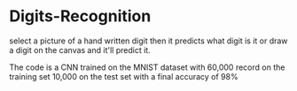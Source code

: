 # Digits-Recognition
 select a picture of a hand written digit then it predicts what digit is it or draw a digit on the canvas and it'll predict it.

The code is a CNN trained on the MNIST dataset with 60,000 record on the training set 10,000 on the test set with a final accuracy
of 98%
#  


